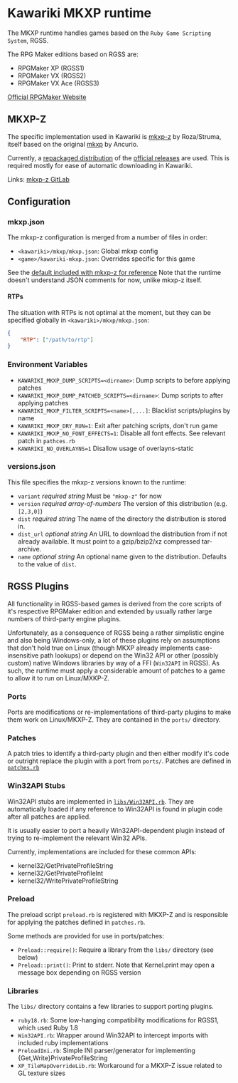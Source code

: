 Kawariki MKXP runtime
=====================

The MKXP runtime handles games based on the `Ruby Game Scripting System`, RGSS.

The RPG Maker editions based on RGSS are:
- RPGMaker XP (RGSS1)
- RPGMaker VX (RGSS2)
- RPGMaker VX Ace (RGSS3)

[Official RPGMaker Website][rpgmakerweb]

MKXP-Z
------

The specific implementation used in Kawariki is [mkxp-z][mkxp-z] by Roza/Struma,
itself based on the original [mkxp][mkxp-github] by Ancurio.

Currently, a [repackaged distribution][mkxp-z-repack] of the [official releases][mkxp-z-releases] are used.
This is required mostly for ease of automatic downloading in Kawariki.

Links: [mkxp-z GitLab][mkxp-z-gitlab]

Configuration
-------------

### mkxp.json

The mkxp-z configuration is merged from a number of files in order:
- `<kawariki>/mkxp/mkxp.json`: Global mkxp config
- `<game>/kawariki-mkxp.json`: Overrides specific for this game

See the [default included with mkxp-z for reference][mkxp-z-config]
Note that the runtime doesn't understand JSON comments for now,
unlike mkxp-z itself.

#### RTPs
The situation with RTPs is not optimal at the moment, but they
can be specified globally in `<kawariki>/mkxp/mkxp.json`:
```json
{
    "RTP": ["/path/to/rtp"]
}
```

### Environment Variables
- `KAWARIKI_MKXP_DUMP_SCRIPTS=<dirname>`: Dump scripts to <dirname> before applying patches
- `KAWARIKI_MKXP_DUMP_PATCHED_SCRIPTS=<dirname>`: Dump scripts to <dirname> after applying patches
- `KAWARIKI_MKXP_FILTER_SCRIPTS=<name>[,...]`: Blacklist scripts/plugins by name
- `KAWARIKI_MKXP_DRY_RUN=1`: Exit after patching scripts, don't run game
- `KAWARIKI_MKXP_NO_FONT_EFFECTS=1`: Disable all font effects. See relevant patch in `pathces.rb`
- `KAWARIKI_NO_OVERLAYNS=1` Disallow usage of overlayns-static

### versions.json
This file specifies the mkxp-z versions known to the runtime:
- `variant` *required string* Must be `"mkxp-z"` for now
- `version` *required array-of-numbers* The version of this distribution (e.g. `[2,3,0]`)
- `dist` *required string* The name of the directory the distribution is stored in.
- `dist_url` *optional string* An URL to download the distribution from if not already available. It must point to a gzip/bzip2/xz compressed tar-archive.
- `name` *optional string* An optional name given to the distribution. Defaults to the value of `dist`.

RGSS Plugins
------------

All functionality in RGSS-based games is derived from the core scripts
of it's respective RPGMaker edition and extended by usually rather large
numbers of third-party engine plugins.

Unfortunately, as a consequence of RGSS being a rather simplistic engine
and also being Windows-only, a lot of these plugins rely on assumptions
that don't hold true on Linux (though MKXP already implements case-insensitive
path lookups) or depend on the Win32 API or other (possibly custom) native
Windows libraries by way of a FFI (`Win32API` in RGSS).
As such, the runtime must apply a considerable amount of patches to a game
to allow it to run on Linux/MXKP-Z.

### Ports

Ports are modifications or re-implementations of third-party plugins to make
them work on Linux/MKXP-Z. They are contained in the `ports/` directory.

### Patches

A patch tries to identify a third-party plugin and then either modify it's code
or outright replace the plugin with a port from `ports/`. Patches are defined
in [`patches.rb`](patches.rb)

### Win32API Stubs
Win32API stubs are implemented in [`libs/Win32API.rb`](libs/Win32API.rb).
They are automatically loaded if any reference to Win32API is found in plugin
code after all patches are applied.

It is usually easier to port a heavily Win32API-dependent plugin instead of
trying to re-implement the relevant Win32 APIs.

Currently, implementations are included for these common APIs:
- kernel32/GetPrivateProfileString
- kernel32/GetPrivateProfileInt
- kernel32/WritePrivateProfileString

### Preload

The preload script `preload.rb` is registered with MKXP-Z and is responsible for
applying the patches defined in `patches.rb`. 

Some methods are provided for use in ports/patches:
- `Preload::require()`: Require a library from the `libs/` directory (see below)
- `Preload::print()`: Print to stderr. Note that Kernel.print may open a message box depending on RGSS version

### Libraries
The `libs/` directory contains a few libraries to support porting plugins.
- `ruby18.rb`: Some low-hanging compatibility modifications for RGSS1, which used Ruby 1.8
- `Win32API.rb`: Wrapper around Win32API to intercept imports with included ruby implementations
- `PreloadIni.rb`: Simple INI parser/generator for implementing {Get,Write}PrivateProfileString
- `XP_TileMapOverrideLib.rb`: Workaround for a MKXP-Z issue related to GL texture sizes


<!-- References -->
[mkxp-z]: https://roza-gb.gitbook.io/mkxp-z
[mkxp-z-config]: https://gitlab.com/mkxp-z/mkxp-z/-/blob/release/mkxp.json
[mkxp-z-gitlab]: https://gitlab.com/mkxp-z/mkxp-z
[mkxp-z-releases]: https://gitlab.com/mkxp-z/mkxp-z/-/releases
[mkxp-z-repack]: https://github.com/Orochimarufan/Kawariki/releases/tag/mkxp-2.3.0-kk

[mkxp-github]: https://github.com/Ancurio/mkxp
[rpgmakerweb]: https://www.rpgmakerweb.com/
